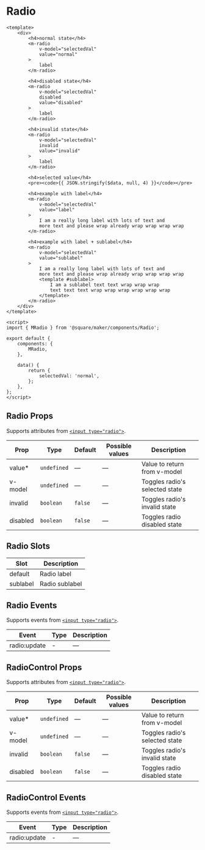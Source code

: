 # Radio

```vue
<template>
	<div>
		<h4>normal state</h4>
		<m-radio
			v-model="selectedVal"
			value="normal"
		>
			label
		</m-radio>

		<h4>disabled state</h4>
		<m-radio
			v-model="selectedVal"
			disabled
			value="disabled"
		>
			label
		</m-radio>

		<h4>invalid state</h4>
		<m-radio
			v-model="selectedVal"
			invalid
			value="invalid"
		>
			label
		</m-radio>

		<h4>selected value</h4>
		<pre><code>{{ JSON.stringify($data, null, 4) }}</code></pre>

		<h4>example with label</h4>
		<m-radio
			v-model="selectedVal"
			value="label"
		>
			I am a really long label with lots of text and
			more text and please wrap already wrap wrap wrap wrap
		</m-radio>

		<h4>example with label + sublabel</h4>
		<m-radio
			v-model="selectedVal"
			value="sublabel"
		>
			I am a really long label with lots of text and
			more text and please wrap already wrap wrap wrap wrap
			<template #sublabel>
				I am a sublabel text text wrap wrap wrap
				text text text wrap wrap wrap wrap wrap wrap
			</template>
		</m-radio>
	</div>
</template>

<script>
import { MRadio } from '@square/maker/components/Radio';

export default {
	components: {
		MRadio,
	},

	data() {
		return {
			selectedVal: 'normal',
		};
	},
};
</script>
```

<!-- api-tables:start -->
## Radio Props

Supports attributes from [`<input type="radio">`](https://developer.mozilla.org/en-US/docs/Web/HTML/Element/input/radio).

| Prop     | Type        | Default | Possible values | Description                    |
| -------- | ----------- | ------- | --------------- | ------------------------------ |
| value*   | `undefined` | —       | —               | Value to return from v-model   |
| v-model  | `undefined` | —       | —               | Toggles radio's selected state |
| invalid  | `boolean`   | `false` | —               | Toggles radio's invalid state  |
| disabled | `boolean`   | `false` | —               | Toggles radio disabled state   |


## Radio Slots

| Slot     | Description    |
| -------- | -------------- |
| default  | Radio label    |
| sublabel | Radio sublabel |


## Radio Events

Supports events from [`<input type="radio">`](https://developer.mozilla.org/en-US/docs/Web/HTML/Element/input/radio).

| Event        | Type | Description |
| ------------ | ---- | ----------- |
| radio:update | -    | —           |


## RadioControl Props

Supports attributes from [`<input type="radio">`](https://developer.mozilla.org/en-US/docs/Web/HTML/Element/input/radio).

| Prop     | Type        | Default | Possible values | Description                    |
| -------- | ----------- | ------- | --------------- | ------------------------------ |
| value*   | `undefined` | —       | —               | Value to return from v-model   |
| v-model  | `undefined` | —       | —               | Toggles radio's selected state |
| invalid  | `boolean`   | `false` | —               | Toggles radio's invalid state  |
| disabled | `boolean`   | `false` | —               | Toggles radio disabled state   |


## RadioControl Events

Supports events from [`<input type="radio">`](https://developer.mozilla.org/en-US/docs/Web/HTML/Element/input/radio).

| Event        | Type | Description |
| ------------ | ---- | ----------- |
| radio:update | -    | —           |
<!-- api-tables:end -->
